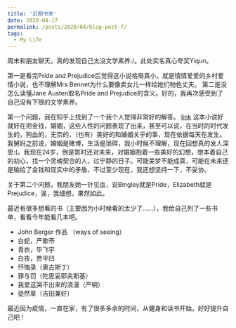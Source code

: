 ```yaml
---
title: '近期书单'
date: 2020-04-17
permalink: /posts/2020/04/blog-post-7/
tags:
  - My Life
---
```


周末和朋友聊天，真的发现自己太没文学素养:/。此处实名真心夸奖Yiqun。

第一是看完Pride and Prejudice后觉得这小说格局真小，就是情情爱爱的乡村爱情小说，也不理解Mrs Bennet为什么要像卖女儿一样给她们物色丈夫。 第二是没怎么读懂Jane Austen取名Pride and Prejudice的含义。好的，我再次感受到了自己没有下限的文学素养。

第一个问题，我在知乎上找到了一个我个人觉得非常好的解答。 [link](https://www.zhihu.com/question/46266991/answer/636790968) 这本小说好就好在把金钱，婚姻，这些人性的问题表现了出来，甚至可以说，在当时的时代发生的，狗血的，无奈的，（也有）美好的和婚姻关乎的事，现在依据每天在发生。我舅妈之前说，婚姻是赌博，生活是琐碎，我小时候不理解，现在回想真的发人深思:(。我现在24岁，倒是暂时还对未来，对婚姻抱着一些美好的幻想，想本着自己的初心，找一个灵魂契合的人，过宁静的日子。可能美梦不能成真，可能在未来还是输给了金钱和现实中的矛盾，不过至少现在，我还想坚持一下，不妥协。

关于第二个问题，我朋友她一针见血，说Bingley就是Pride，Elizabeth就是Prejudice，诶，我细想，果然如此。

最近有很多想看的书（主要因为小时候看的太少了......），我给自己列了一些书单，看看今年能看几本吧。

  - John Berger 作品 （ways of seeing）
  - 白蛇，严歌苓
  - 青衣，毕飞宇
  - 白夜，贾平凹
  - 忏悔录（奥古斯丁）
  - 罪与罚（陀思妥耶夫斯基）
  - 我爱这哭不出来的浪漫（严明）
  - 徒然草（吉田兼好）
  
最近因为疫情，一直在家，有了很多多余的时间，从健身和读书开始，好好提升自己吧！
